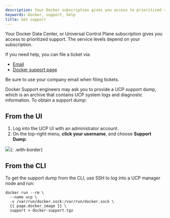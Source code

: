 ```yaml
---
description: Your Docker subscription gives you access to prioritized support. You can file tickets via email, your the support portal.
keywords: Docker, support, help
title: Get support
---
```

Your Docker Data Center, or Universal Control Plane subscription gives you access to prioritized support. The service levels depend on your subscription.

If you need help, you can file a ticket via:

* [Email](mailto:support@docker.com)
* [Docker support page](https://support.docker.com/)

Be sure to use your company email when filing tickets.

Docker Support engineers may ask you to provide a UCP support dump, which is an archive that contains UCP system logs and diagnostic information. To obtain a support dump:

## From the UI

1. Log into the UCP UI with an administrator account.
2. On the top-right menu, **click your username**, and choose **Support Dump**.

![](images/get-support-1.png){: .with-border}

## From the CLI

To get the support dump from the CLI, use SSH to log into a UCP manager node and run:

```none
docker run --rm \
  --name ucp \
  -v /var/run/docker.sock:/var/run/docker.sock \
  {{ page.docker_image }} \
  support > docker-support.tgz
```